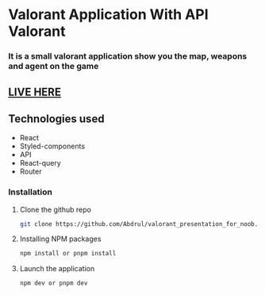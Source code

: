 # Valorant Application With API Valorant 


### It is a small valorant application show you the map, weapons and agent on the game

## [LIVE HERE](https://valorant-presentation-for-noob.vercel.app/)

## Technologies used 
 - React
 - Styled-components
 - API
 - React-query
 - Router

### Installation

1. Clone the github repo
   ```sh
   git clone https://github.com/Abdrul/valorant_presentation_for_noob.git
   ```
2. Installing NPM packages
   ```sh
   npm install or pnpm install
   ```
3. Launch the application
   ```sh
   npm dev or pnpm dev
   ```

